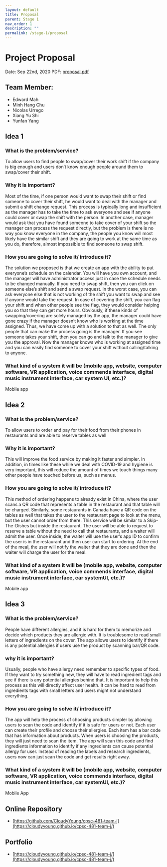 ```yaml
---
layout: default
title: Proposal
parent: Stage 1
nav_order: 1
description: ""
permalink: /stage-1/proposal
---
```


# Project Proposal
Date: Sep 22nd, 2020
PDF: [proposal.pdf](proposal.pdf)

## Team Member:
 - Edward Mah
 - Minh Hang Chu
 - Nicolas Urrego
 - Xiang Yu Shi
 - Yunfan Yang

## Idea 1

###  What is the problem/service?  
To allow users to find people to swap/cover their work shift if the company is big enough and users don’t know enough people around them to swap/cover their shift.
### Why it is important?  
Most of the time, if one person would want to swap their shift or find someone to cover their shift, he would want to deal with the manager and submit a shift change request. This process is typically long and insufficient as the manager has to take the time to ask everyone and see if anyone could cover or swap the shift with the person. In another case, manager would ask that you have found someone to take cover of your shift so the manager can process the request directly, but the problem is there is no way you know everyone in the company, the people you know will most likely have the similar shift and they are going to work at the same time as you do, therefore, almost impossible to find someone to swap shift.
### How you are going to solve it/ introduce it?  
The solution we proposed is that we create an app with the ability to put
everyone’s schedule on the calendar. You will have you own account, and the
manager will have administrator access just in case the schedule needs to be
changed manually. If you need to swap shift, then you can click on someone
else’s shift and send a swap request. In the worst case, you can ask everyone
else that is not working of the shift you want to swap and see if anyone would
take the request. In case of covering the shift, you can flag your shift and when
other people see the flag, they would consider helping you so that they can get
more hours. Obviously, if these kinds of swapping/covering are solely managed
by the app, the manager could have gone crazy if the manager doesn’t know
who is working at the time assigned. Thus, we have come up with a solution to
that as well. The only people that can make the process going is the manager. If
you see someone takes your shift, then you can go and talk to the manager to
give you the approval. Now the manager knows who is working at assigned time
and you can easily find someone to cover your shift without calling/talking to
anyone.
### What kind of a system it will be (mobile app, website, computer software, VR application, voice commends interface, digital music instrument interface, car system UI, etc.)?
Mobile app


## Idea 2

### What is the problem/service?
To allow users to order and pay for their food from their phones in restaurants
       and are able to reserve tables as well
### Why it is important?
This will improve the food service by making it faster and simpler. In addition, in
times like these while we deal with COVID-19 and hygiene is very important, this
will reduce the amount of times we touch things many other people have
touched before us, such as menus.
### How you are going to solve it/ introduce it?
This method of ordering happens to already exist in China, where the user scans
a QR code that represents a table in the restaurant and that table will be
charged. Similarly, some restaurants in Canada have a QR code on the tables as
well that takes the user to the restaurant page to look at the menu, but the user
cannot order from there. This service will be similar to a Skip-The-Dishes but
inside the restaurant. The user will be able to request to reserve a table without
the need to call that restaurants, and a waiter will admit the user. Once inside,
the waiter will use the user’s app ID to confirm the user is in the restaurant and
then user can start to ordering. At the end of the meal, the user will notify the
waiter that they are done and then the waiter will charge the user for the meal.
### What kind of a system it will be (mobile app, website, computer software, VR application, voice commends interface, digital music instrument interface, car systemUI, etc.)?
Mobile app

## Idea 3

### What is the problem/service?
People have different allergies, and it is hard for them to memorize and decide
which products they are allergic with. It is troublesome to read small letters of
ingredients on the cover. The app allows users to identify if there is any potential
allergies if users use the product by scanning bar/QR code.
### why it is important?
Usually, people who have allergy need remember to specific types of food. If
they want to try something new, they will have to read ingredient tags and see if
there is any potential allergies behind that. It is important to help this process as
this will directly affect user health. It can be hard to read from ingredients tags
with small letters and users might not understand everything.

### How you are going to solve it/ introduce it?
The app will help the process of choosing products simpler by allowing users to
scan the code and identify if it is safe for users or not. Each user can create their
profile and choose their allergies. Each item has a bar code that has information
about products. When users is choosing the products, they will just need to scan
the item. The app will scan this code and find ingredients information to identify
if any ingredients can cause potential allergy for user. Instead of reading the
labels and research ingredients, users now can just scan the code and get results
right away.
### What kind of a system it will be (mobile app, website, computer software, VR application, voice commends interface, digital music instrument interface, car systemUI, etc.)?
Mobile App

## Online Repository

- [https://github.com/CloudyYoung/cpsc-481-team-j](https://cloudyyoung.github.io/cpsc-481-team-j/)

## Portfolio

- [https://cloudyyoung.github.io/cpsc-481-team-j/](https://cloudyyoung.github.io/cpsc-481-team-j/)


